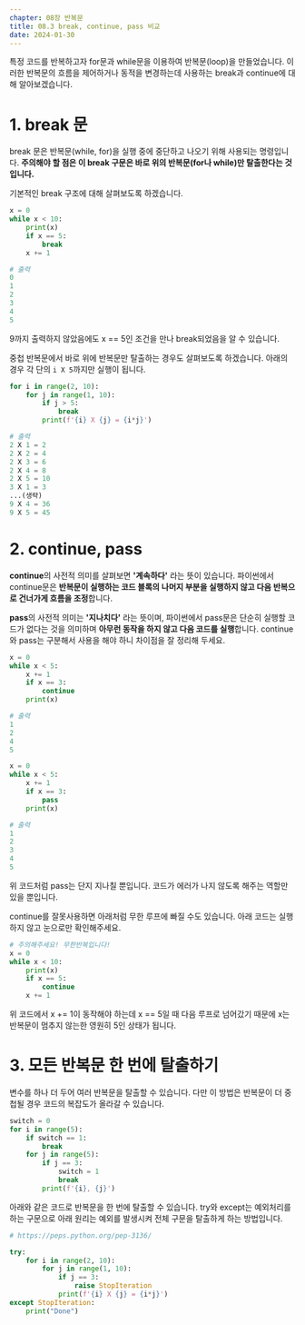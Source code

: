 ```yaml
---
chapter: 08장 반복문
title: 08.3 break, continue, pass 비교
date: 2024-01-30
---
```


특정 코드를 반복하고자 for문과 while문을 이용하여 반복문(loop)을 만들었습니다. 이러한 반복문의 흐름을 제어하거나 동적을 변경하는데 사용하는 break과 continue에 대해 알아보겠습니다.

# 1. break 문

break 문은 반복문(while, for)을 실행 중에 중단하고 나오기 위해 사용되는 명령입니다. **주의해야 할 점은 이 break 구문은 바로 위의 반복문(for나 while)만 탈출한다는 것입니다.**

기본적인 break 구조에 대해 살펴보도록 하겠습니다.

```python
x = 0
while x < 10:
    print(x)
    if x == 5:
        break
    x += 1
```

```python
# 출력
0
1
2
3
4
5
```

9까지 출력하지 않았음에도 x == 5인 조건을 만나 break되었음을 알 수 있습니다.

중첩 반복문에서 바로 위에 반복문만 탈출하는 경우도 살펴보도록 하겠습니다. 아래의 경우 각 단의 `i X 5`까지만 실행이 됩니다.

```python
for i in range(2, 10):
    for j in range(1, 10):
        if j > 5:
            break
        print(f'{i} X {j} = {i*j}')
```

```python
# 출력
2 X 1 = 2
2 X 2 = 4
2 X 3 = 6
2 X 4 = 8
2 X 5 = 10
3 X 1 = 3
...(생략)
9 X 4 = 36
9 X 5 = 45
```

# 2. continue, pass

**continue**의 사전적 의미를 살펴보면 **'계속하다'** 라는 뜻이 있습니다. 파이썬에서 continue문은 **반복문이 실행하는 코드 블록의 나머지 부분을 실행하지 않고 다음 반복으로 건너가게 흐름을 조정**합니다.

**pass**의 사전적 의미는 **'지나치다'** 라는 뜻이며, 파이썬에서 pass문은 단순히 실행할 코드가 없다는 것을 의미하며 **아무런 동작을 하지 않고 다음 코드를 실행**합니다. continue와 pass는 구분해서 사용을 해야 하니 차이점을 잘 정리해 두세요.

```python
x = 0
while x < 5:
    x += 1
    if x == 3:
        continue
    print(x)
```

```python
# 출력
1
2
4
5
```

```python
x = 0
while x < 5:
    x += 1
    if x == 3:
        pass
    print(x)
```

```python
# 출력
1
2
3
4
5
```

위 코드처럼 pass는 단지 지나칠 뿐입니다. 코드가 에러가 나지 않도록 해주는 역할만 있을 뿐입니다.

continue를 잘못사용하면 아래처럼 무한 루프에 빠질 수도 있습니다. 아래 코드는 실행하지 않고 눈으로만 확인해주세요.

```python
# 주의해주세요! 무한반복입니다!
x = 0
while x < 10:
    print(x)
    if x == 5:
        continue
    x += 1
```

위 코드에서 x += 1이 동작해야 하는데 x == 5일 때 다음 루프로 넘어갔기 때문에 x는 반복문이 멈추지 않는한 영원히 5인 상태가 됩니다.

# 3. 모든 반복문 한 번에 탈출하기

변수를 하나 더 두어 여러 반복문을 탈출할 수 있습니다. 다만 이 방법은 반복문이 더 중첩될 경우 코드의 복잡도가 올라갈 수 있습니다.

```python
switch = 0
for i in range(5):
    if switch == 1:
        break
    for j in range(5):
        if j == 3:
            switch = 1
            break
        print(f'{i}, {j}')
```

아래와 같은 코드로 반복문을 한 번에 탈출할 수 있습니다. try와 except는 예외처리를 하는 구문으로 아래 원리는 예외를 발생시켜 전체 구문을 탈출하게 하는 방법입니다.

```python
# https://peps.python.org/pep-3136/

try:
    for i in range(2, 10):
        for j in range(1, 10):
            if j == 3:
                raise StopIteration
            print(f'{i} X {j} = {i*j}')
except StopIteration:
    print("Done")
```
